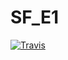 # SF_E1
[![Travis][build-badge]][build]


[build-badge]: https://travis-ci.org/2100992/SF_E1/master.png?style=flat-square
[build]: https://travis-ci.org/2100992/SF_E1
